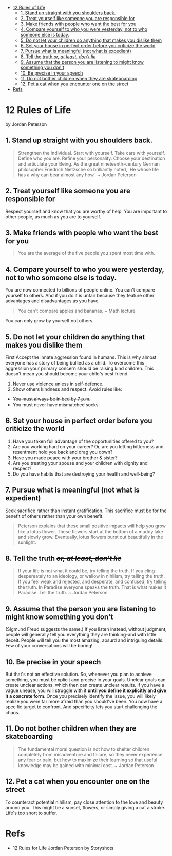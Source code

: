 - [12 Rules of Life](#12-rules-of-life)
  - [1. Stand up straight with you shoulders back.](#1-stand-up-straight-with-you-shoulders-back)
  - [2. Treat yourself like someone you are responsible for](#2-treat-yourself-like-someone-you-are-responsible-for)
  - [3. Make friends with people who want the best for you](#3-make-friends-with-people-who-want-the-best-for-you)
  - [4. Compare yourself to who you were yesterday, not to who someone else is today.](#4-compare-yourself-to-who-you-were-yesterday-not-to-who-someone-else-is-today)
  - [5. Do not let your children do anything that makes you dislike them](#5-do-not-let-your-children-do-anything-that-makes-you-dislike-them)
  - [6. Set your house in perfect order before you criticize the world](#6-set-your-house-in-perfect-order-before-you-criticize-the-world)
  - [7. Pursue what is meaningful (not what is expedient)](#7-pursue-what-is-meaningful-not-what-is-expedient)
  - [8. Tell the truth ~~*or, at least, don't lie*~~](#8-tell-the-truth-or-at-least-dont-lie)
  - [9. Assume that the person you are listening to might know something you don't](#9-assume-that-the-person-you-are-listening-to-might-know-something-you-dont)
  - [10. Be precise in your speech](#10-be-precise-in-your-speech)
  - [11. Do not bother children when they are skateboarding](#11-do-not-bother-children-when-they-are-skateboarding)
  - [12. Pet a cat when you encounter one on the street](#12-pet-a-cat-when-you-encounter-one-on-the-street)
- [Refs](#refs)
  
# 12 Rules of Life
by Jordan Peterson
## 1. Stand up straight with you shoulders back.
> Strengthen the individual. Start with yourself. Take care with yourself. Define who you are. Refine your personality. Choose your destination and articulate your Being. As the great nineteenth-century German philosopher Friedrich Nietzsche so brilliantly noted, 'He whose life has a why can bear almost any how.' ~ Jordan Peterson
## 2. Treat yourself like someone you are responsible for 
Respect yourself and know that you are worthy of help. You are important to other people, as much as you are to yourself. 
## 3. Make friends with people who want the best for you
> You are the average of the five people you spent most time with.
## 4. Compare yourself to who you were yesterday, not to who someone else is today.
You are now connected to billions of people online. You can't compare yourself to others. And if you do it is unfair because they feature other advantages and disadvantages as you have. 
> You can't compare apples and bananas. ~ Math lecture    

You can only grow by yourself not others.
## 5. Do not let your children do anything that makes you dislike them
First Accept the innate aggression found in humans. This is why almost everyone has a story of being bullied as a child. To overcome this aggression your primary concern should be raising kind children. This doesn't mean you should become your child's best friend. 
1. Never use violence unless in self-defence.
2. Show others kindness and respect.
Avoid rules like:
+ ~~You must always be in bed by 7 p.m.~~
+ ~~You must never have mismatched socks.~~
## 6. Set your house in perfect order before you criticize the world
1. Have you taken full advantage of the opportunities offered to you?
2. Are you working hard on your career? Or, are you letting bitterness and resentment hold you back and drag you down?
3. Have you made peace with your brother & sister?
4. Are you treating your spouse and your children with dignity and respect?
5. Do you have habits that are destroying your health and well-being?
## 7. Pursue what is meaningful (not what is expedient)
Seek sacrifice rather than instant gratification. This sacrifice must be for the benefit of others rather than your own benefit.   
> Peterson explains that these small positive impacts will help you grow like a lotus flower. These flowers start at the bottom of a muddy lake and slowly grow. Eventually, lotus flowers burst out beautifully in the sunlight.
## 8. Tell the truth ~~*or, at least, don't lie*~~
> If your life is not what it could be, try telling the truth. If you cling despereately to an ideology, or wallow in nihilism, try telling the truth. If you feel weak and rejected, and desperate, and confused, try telling the truth. In Paradise everyone speaks the truth. That is what makes it Paradise. Tell the truth. ~ Jordan Peterson
## 9. Assume that the person you are listening to might know something you don't
(Sigmund Freud suggests the same.)
If you listen instead, without judgment, people will generally tell you everything they are thinking-and with little deceit. People will tell you the most amazing, absurd and intriguing details. Few of your conversations will be boring!
## 10. Be precise in your speech
But that's not an effective solution. So, whenever you plan to achieve something, you must be xplicit and precise in your goals. Unclear goals can create unclear actions, which then can create unclear results. If you have a vague unease, you will struggle with it **until you define it explicitly and give it a concrete form**. Once you precisely identify the issue, you will likely realize you were far more afraid than you should've been. You now have a specific target to confront. And specificity lets you start challenging the chaos.

## 11. Do not bother children when they are skateboarding
> The fundamental moral question is not how to shelter children completely from misadventure and failure, so they never experience any fear or pain, but how to maximize their learning so that useful knowledge may be gained with minimal cost. ~ Jordan Peterson

## 12. Pet a cat when you encounter one on the street
To counteract potential nihilism, pay close attention to the love and beauty around you. This might be a sunset, flowers, or simply giving a cat a stroke. Life's too short to suffer.

# Refs
+ 12 Rules for Life Jordan Peterson by Storyshots
